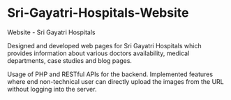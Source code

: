 # Sri-Gayatri-Hospitals-Website

Website - Sri Gayatri Hospitals

Designed and developed web pages for Sri Gayatri Hospitals which provides information about various doctors availability, medical departments, case studies and blog pages.

Usage of PHP and RESTful APIs for the backend. Implemented features where end non-technical user can directly upload the images from the URL without logging into the server. 



